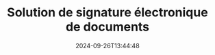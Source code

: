 ---
############################# Static ############################
layout: "family"
date:  2024-09-26T13:44:48
draft: false

product: "Signature"
product_tag: "signature"

lang: fr

############################# Head ############################
head_title: "Applications de signature numérique C# .NET, Java, Node.js"
head_description: "Intégrez les signatures électroniques dans les applications .NET, Java ou Node.js avec GroupDocs.Signature. Signez les formats de documents commerciaux les plus courants."

############################# Header ############################
title: "Solution de signature électronique de documents"
description:  |
  Signez des documents et des images numériques sur n'importe quelle plate-forme à l'aide de nos API flexibles et de nos solutions basées sur des applications pour les programmeurs et les utilisateurs finaux.

  Recherchez et modifiez les signatures précédemment ajoutées à l'aide de méthodes avancées.

  Protégez les documents des modifications grâce aux certificats numériques et contrôlez les métadonnées cachées.

############################# Supported Platforms ###############################
supported_platforms:
  enable: true
  head_title: "Choisissez votre plateforme"
  title: "Indépendance de la plateforme"
  description: "La bibliothèque GroupDocs.Signature prend en charge les systèmes d'exploitation et les frameworks suivants :"
  details_link_title: "Apprendre encore plus"

  items:
    # items loop
    - title: ".NET"
      description: GroupDocs.Signature .NET 
      color: "blue"
      tag: "net"
      link: "/signature/net/"
      features_link: "https://docs.groupdocs.com/signature/net/system-requirements/"
      features:
          # features loop
          - rows: "3"
            content: |
                    .NET Framework 4.6.2 or higher <br> .NET Core 3.0 or higher <br> .NET 6.0 or higher
      
          # features loop
          - rows: "4"
            content: |
                    Windows <br> Linux <br> Mac OS <br> Microsoft Azure
      
          # features loop
          - rows: "3"
            content: |
                    Microsoft Visual Studio <br> JetBrains Rider <br> Microsoft Visual Code
      
          # features loop
          - rows: "1"
            content: |
                    60+ file formats
      

    # items loop
    - title: "Java"
      description: GroupDocs.Signature Java
      color: "red"
      tag: "java"
      link: "/signature/java/"
      features_link: "https://docs.groupdocs.com/signature/java/system-requirements/"
      features:
          # features loop
          - rows: "3"
            content: |
                    Java 8 or higher
      
          # features loop
          - rows: "4"
            content: |
                    Windows <br> Linux <br> Mac OS
      
          # features loop
          - rows: "3"
            content: |
                    IntelliJ IDEA <br> Eclipse <br> NetBeans
      
          # features loop
          - rows: "1"
            content: |
                    60+ file formats

    # items loop
    - title: "Node.js"
      description: GroupDocs.Signature Node.js
      color: "green"
      tag: "nodejs-java"
      link: "/signature/nodejs-java/"
      features_link: "https://docs.groupdocs.com/signature/nodejs-java/system-requirements/"
      features:
          # features loop
          - rows: "3"
            content: |
                    Node.js 16+ and J2SE 8.0 (1.8)+
      
          # features loop
          - rows: "4"
            content: |
                    Windows <br> Linux <br> Mac OS
      
          # features loop
          - rows: "3"
            content: |
                    Atom <br> Visual Studio Code <br> Tout autre éditeur de texte
      
          # features loop
          - rows: "1"
            content: |
                    60+ file formats

    # items loop
    - title: "Python"
      description: GroupDocs.Signature Python
      color: "yellow"
      tag: "python-net"
      link: "/signature/python-net/"
      features_link: "https://docs.groupdocs.com/signature/python-net/system-requirements/"
      features:
          # features loop
          - rows: "3"
            content: |
                    Python 3.9+ and .Net 6+
      
          # features loop
          - rows: "4"
            content: |
                    Windows <br> Linux <br> Mac OS
      
          # features loop
          - rows: "3"
            content: |
                    IDLE <br> PyCharm <br> Visual Studio Code
      
          # features loop
          - rows: "1"
            content: |
                    60+ file formats

############################# Features ###############################
features:
  enable: true
  title: "GroupDocs.Signature fonctionnalités clés"
  description: "Notre solution est conçue pour ajouter différents types de signatures aux formats de documents et de fichiers courants. Enrichissez facilement vos processus métier."

  items:
    # items loop
    - icon: "additional"
      title: "Enrichissez vos données avec des signatures"
      content: "Ajoutez du texte, des images, des filigranes, etc. à vos documents professionnels."

    # items loop
    - icon: "protect"
      title: "Protéger le contenu des documents"
      content: "Interdisez les modifications de documents en les scellant avec un certificat numérique."

    # items loop
    - icon: "search"
      title: "Ajouter des données cachées et des codes-barres"
      content: "Utilisez des métadonnées pour stocker des informations invisibles ou insérer des codes-barres personnalisés sur les pages."

    # items loop
    - icon: "manipulate"
      title: "Manipuler les signatures"
      content: "Recherchez, mettez à jour ou supprimez toutes les signatures ajoutées précédemment."

############################# Code samples ############################
code_samples:
  enable: true
  title: "Protégez vos fichiers à l'aide de signatures"
  description: "GroupDocs.Signature exemples de code"
  items:
    # code sample loop
    - title: "Générer et ajouter un code QR"
      content: |
       GroupDocs.Signature nous permet de générer et d'ajouter des codes QR aux documents aux formats pris en charge. Fournissez le chemin d’accès à un document qui doit être signé et configurez le texte souhaité et les options visuelles du code QR. Vous pouvez placer l'image du code QR générée sur n'importe quelle zone de n'importe quelle page de document.
      samples:
        - language: "C#"
          color: "blue"
          content: |
            ```csharp {style=abap}   
            // Préciser le document à signer
            using (Signature signature = new Signature("source.docx"))
            {
                // Créer des options de signe de code QR
                QrCodeSignOptions options = new QrCodeSignOptions("JohnSmith")
                {
                    // Définir les options du code QR
                    EncodeType = QrCodeTypes.QR,
                    Left = 50,
                    Top = 150,
                };

                // Signer et enregistrer le fichier traité
                SignResult result = signature.Sign("result.docx", options);
            }
            ```
        - language: "Java"
          color: "red"
          content: |
            ```java {style=abap}   
            // Préciser le document à signer
            Signature signature = new Signature("source.docx");

            // Créer des options de signe de code QR
            QrCodeSignOptions options = new QrCodeSignOptions("JohnSmith");

            // Définir les options du code QR
            options.setEncodeType(QrCodeTypes.QR);
            options.setLeft(50);
            options.setTop(100);

            // Signer et enregistrer le fichier traité
            signature.sign("result.docx", options);
            ```
        - language: "TypeScript"
          color: "green"
          content: |
            ```javascript {style=abap}  
            const signatureLib = require('@groupdocs/groupdocs.signature')

            // Préciser le document à signer
            const signature = new signatureLib.Signature('source.docx');

            // Créer des options de signe de code QR
            const options = new signatureLib.QrCodeSignOptions('JohnSmith');

            // Définir les options du code QR
            options.setEncodeType(signatureLib.QrCodeTypes.QR);
            options.setLeft(50);
            options.setTop(100);

            // Signer et enregistrer le fichier traité
            signature.sign('result.docx', options);
            ```
        - language: "Python"
          color: "yellow"
          content: |
            ```python {style=abap}  
            import groupdocs.signature as sg

            def run():

                # Préciser le document à signer
                with sg.Signature('source.docx') as signature:

                    # Créer des options de signe de code QR
                    options = sg.QrCodeSignOptions('JohnSmith')

                    # Définir les options du code QR
                    options.setEncodeType(sg.QrCodeTypes.QR)
                    options.setLeft(50)
                    options.setTop(100)

                    # Signer et enregistrer le fichier traité
                    signature.sign('result.docx', options)
            ```

############################# Supported Formats ###############################
formats:
  enable: true
  title: "Plus de 60 formats de fichiers sont pris en charge"
  description: "GroupDocs.Signature prend en charge presque tous les formats de fichiers courants"

############################# Metrics ###############################
metrics:
  enable: true
  title: "Données statistiques de notre bibliothèque"
  description: "Inspectez les indicateurs clés des produits, révélant des informations sur nos réalisations, notre impact et notre croissance"

  items:
    # items loop
    - number: "50+"
      title: "Formats pris en charge"
      content: "Signature de plus de 60 formats de fichiers professionnels parmi les plus populaires."

    # items loop
    - number: "500k"
      title: "Téléchargements NuGet"
      content: "GroupDocs.Signature pour .NET est une bibliothèque populaire avec plus de 550 000 téléchargements sur NuGet."

    # items loop
    - number: "15k"
      title: "Téléchargements Maven"
      content: "Les développeurs Java ont téléchargé GroupDocs.Signature sur Maven plus de 15 000 fois."

    # items loop
    - number: "140+"
      title: "Clients satisfaits"
      content: "Des développeurs individuels et de grandes entreprises du monde entier utilisent nos produits pour créer des solutions innovantes."


############################# Customers ###############################
customers:
  enable: true
  title: "Nos clients satisfaits"
  description: "Les bibliothèques GroupDocs sont utilisées par des marques de renommée mondiale et distinguées à travers le monde"

  items:
    # items loop
    - title: "BenQ Corporation"
      logo: "benq"
      
    # items loop
    - title: "Nasdaq Stock Market"
      logo: "nasdaq"
      
    # items loop
    - title: "AT&T Inc."
      logo: "att"
      
    # items loop
    - title: "Customer logo AstraZeneca"
      logo: "astrazeneca"
      
    # items loop
    - title: "Central Bank of Argentina"
      logo: "argentinacentralbank"
      
    # items loop
    - title: "Roche Holding AG"
      logo: "roche"
      
    # items loop
    - title: "Capita"
      logo: "capita"
      
    # items loop
    - title: "Axa S.A."
      logo: "axa"
      
    # items loop
    - title: "Instructure Inc."
      logo: "instructure"
      
    # items loop
    - title: "Wipro"
      logo: "wipro"


############################# Actions ###############################
actions:
  enable: true
  title: "Prêt à commencer?"
  description: "Essayez les fonctionnalités de GroupDocs.Signature gratuitement sur votre plateforme"

  items:
    # items loop
    - title: ".NET"
      color: "blue"
      link: "/signature/net/"

    # items loop
    - title: "Java"
      color: "red"
      link: "/signature/java/"

    # items loop
    - title: "Node.js"
      color: "green"
      link: "/signature/nodejs-java/"      

############################# FAQ ###############################
faq:
  enable: true
  title: "Questions fréquemment posées"
  description: "Explorez notre foire aux questions"

  items:
    # items loop
    - question: "GroupDocs.Signature a-t-il besoin d'une bibliothèque externe pour la signature de documents ?"
      answer: "Non, GroupDocs.Signature fonctionne de manière indépendante. Il n'y a pas de dépendances tierces comme Adobe Acrobat, Microsoft Office, etc."

    # items loop
    - question: "Est-il possible de tester les fonctionnalités de GroupDocs.Signature avant d'acheter ?"
      answer: "Absolument! GroupDocs.Signature propose un essai gratuit. Installez-le et explorez ses fonctionnalités. Notez que les versions d'essai ajoutent des « badges d'essai » à vos documents et ne traitent que les 3 premières pages. Pour une expérience complète, obtenez une licence temporaire gratuite de 30 jours pour accéder à toutes les fonctionnalités. Voir les détails sous [licence temporaire](https://purchase.groupdocs.com/temporary-license/)."

    # items loop
    - question: "Quels types de licences sont proposés ?"
      answer: "Vous recherchez une licence GroupDocs.Signature ? Nous vous proposons différentes options adaptées à vos besoins. Choisissez en fonction de la taille de l'équipe, des emplacements de déploiement (bureau unique ou lieux de travail distants) et si la distribution au client final nécessite le partage du SDK/API avec les clients. Vous pouvez également opter pour une licence d’utilisation mensuelle avec des forfaits payants : ne payez que pour ce que vous utilisez. Découvrez la solution qui vous convient le mieux sous [pricing](https://purchase.groupdocs.com/pricing/signature/net/)."

############################# Cloud Links ###############################
cloud_links:
  enable: true
  title: "GroupDocs.Signature API low-code"
  description: "Signez des fichiers à l'aide de votre application via notre API REST basée sur le cloud."
  
  items:
    # items loop
    - title: "GroupDocs.Signature Cloud for cURL"
      content: "Utilisez l'API cURL RESTful pour apposer des signatures sur PDF, Word, Excel, PowerPoint, JPEG et de nombreux autres formats de fichiers."
      icon: "groupdocs_signature-for-curl"
      link: "https://products.groupdocs.cloud/signature/curl"

    # items loop
    - title: "GroupDocs.Signature Cloud for .NET"
      content: "Enrichissez vos applications .NET avec la signature de documents via Cloud SDK. Protégez les documents professionnels à votre manière."
      icon: "groupdocs_signature-for-net"
      link: "https://products.groupdocs.cloud/signature/net"

    # items loop
    - title: "GroupDocs.Signature Cloud for Java"
      content: "Le SDK GroupDocs.Signature donne accès à diverses possibilités permettant à vos applications Java de signer n'importe quel fichier."
      icon: "groupdocs_signature-for-java"
      link: "https://products.groupdocs.cloud/signature/java"

############################# App links ###############################
app_links:
  enable: true
  title: "GroupDocs.Signature Applications Web"
  description: "GroupDocs.Signature présente une application Web gratuite où vous pouvez signer des documents. Plus de 60 formats de fichiers populaires peuvent être signés GRATUITEMENT via votre navigateur préféré."

  items:
    # items loop
    - title: "GroupDocs.Signature Total"
      content: "Outil en ligne pour apposer des signatures sur des documents depuis n'importe quel appareil."
      icon: "groupdocs_watermark-app"
      link: "https://products.groupdocs.app/signature/total"

    # items loop
    - title: "GroupDocs.Signature DOCX"
      content: "Signez MS Word DOCX en ligne."
      icon: "groupdocs_words-app"
      link: "https://products.groupdocs.app/signature/docx"

    # items loop
    - title: "GroupDocs.Signature PDF"
      content: "Protégez les documents PDF en ligne."
      icon: "groupdocs_pdf-app"
      link: "https://products.groupdocs.app/signature/pdf"


      


---